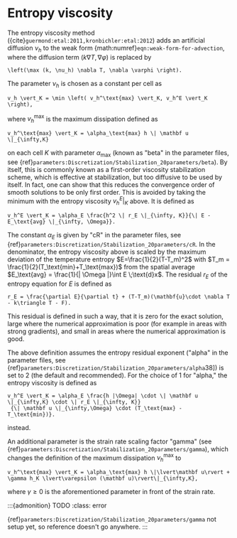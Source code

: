 
# Entropy viscosity

The entropy viscosity method
({cite}`guermond:etal:2011,kronbichler:etal:2012`) adds an artificial diffusion $\nu_h$
to the weak form {math:numref}`eqn:weak-form-for-advection`, where the diffusion
term $\left (k\nabla T, \nabla \varphi \right)$ is replaced by
```{math}
\left(\max (k, \nu_h) \nabla T, \nabla \varphi \right).
```
The parameter $\nu_h$ is chosen as a constant per cell as
```{math}
v_h \vert_K = \min \left( v_h^\text{max} \vert_K, v_h^E \vert_K \right),
```
where $v_h^\text{max}$ is the maximum dissipation defined as
```{math}
v_h^\text{max} \vert_K = \alpha_\text{max} h \| \mathbf u \|_{\infty,K}
```
on each cell $K$ with parameter $\alpha_\text{max}$ (known as "beta"
in the parameter files, see
{ref}`parameters:Discretization/Stabilization_20parameters/beta`). By
itself, this is commonly known as a first-order viscosity stabilization
scheme, which is effective at stabilization, but too diffusive to be used by
itself. In fact, one can show that this reduces the convergence order of
smooth solutions to be only first order. This is avoided by taking the minimum with the entropy viscosity $v_h^E|_K$ above. It is defined as
```{math}
v_h^E \vert_K = \alpha_E \frac{h^2 \| r_E \|_{\infty, K}}{\| E - E_\text{avg} \|_{\infty, \Omega}}.
```
The constant $\alpha_E$ is given by "cR" in the parameter files,
see {ref}`parameters:Discretization/Stabilization_20parameters/cR`. In the
denominator, the entropy viscosity above is scaled by the maximum deviation of
the temperature entropy $E=\frac{1}{2}(T-T_m)^2$ with
$T_m = \frac{1}{2}(T_\text{min}+T_\text{max})$ from the spatial average
$E_\text{avg} = \frac{1}{| \Omega |}\int E \;\text{d}x$. The residual $r_E$ of
the entropy equation for $E$ is defined as
```{math}
r_E = \frac{\partial E}{\partial t} + (T-T_m)(\mathbf{u}\cdot \nabla T - k\triangle T - F).
```
This residual is defined in such a way, that it is zero for the exact
solution, large where the numerical approximation is poor (for example in
areas with strong gradients), and small in areas where the numerical
approximation is good.

The above definition assumes the entropy residual exponent
("alpha" in the parameter files, see
{ref}`parameters:Discretization/Stabilization_20parameters/alpha`38]) is set
to 2 (the default and recommended). For the choice of 1 for "alpha," the
entropy viscosity is defined as
```{math}
v_h^E \vert_K = \alpha_E \frac{h |\Omega| \cdot \| \mathbf u \|_{\infty,K} \cdot \| r_E \|_{\infty, K}}
 {\| \mathbf u \|_{\infty,\Omega} \cdot (T_\text{max} - T_\text{min})}.
 ```
instead.

An additional parameter is the strain rate scaling factor "gamma"
(see {ref}`parameters:Discretization/Stabilization_20parameters/gamma`),
which changes the definition of the maximum dissipation $\nu_h^\text{max}$ to
```{math}
v_h^\text{max} \vert_K = \alpha_\text{max} h \|\lvert\mathbf u\rvert + \gamma h_K \lvert\varepsilon (\mathbf u)\rvert\|_{\infty,K},
```
where $\gamma\geq 0$ is the aforementioned parameter in front of the strain
rate.

:::{admonition} TODO
:class: error

{ref}`parameters:Discretization/Stabilization_20parameters/gamma` not setup yet, so reference doesn't go anywhere.
:::
